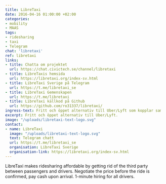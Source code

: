 ```yaml
---
title: LibreTaxi
date: 2016-04-16 01:00:00 +02:00
categories:
- mobility
- MAAS
tags:
- ridesharing
- taxi
- Telegram
chat: 'libretaxi'
ref: libretaxi
links:
- title: Chatta om projektet
  url: https://chat.civictech.se/channel/libretaxi
- title: LibreTaxis hemsida
  url: https://libretaxi.org/index-sv.html
- title: LibreTaxi Sverige på Telegram
  url: https://t.me/libretaxi_se
- title: LibreTaxi Gemenskapen
  url: https://t.me/libretaxi
- title: LibreTaxi källkod på Github
  url: https://github.com/ro31337/libretaxi/
ingress-text: Fritt och öppet alternativ till Uber/Lyft som kopplar samman passagerare, privata förare och taxioperatörer.
excerpt: Fritt och öppet alternativ till Uber/Lyft.
image: "/uploads/libretaxi-text-logo.svg"
contact:
- name: LibreTaxi
  image: "/uploads/libretaxi-text-logo.svg"
  text: Telegram chatt
  url: https://t.me/libretaxi_se
  organisation: LibreTaxi Sverige
  organisation-link: https://libretaxi.org/index-sv.html
---
```


LibreTaxi makes ridesharing affordable by getting rid of the third party between passengers and drivers. Negotiate the price before the ride is confirmed, pay cash upon arrival. 1-minute hiring for all drivers.
